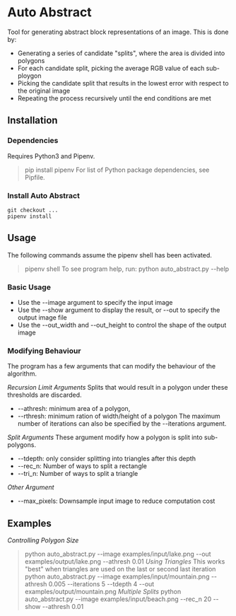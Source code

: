 # Auto Abstract
Tool for generating abstract block representations of an image.
This is done by:
- Generating a series of candidate "splits", where the area is divided into polygons
- For each candidate split, picking the average RGB value of each sub-ploygon
- Picking the candidate split that results in the lowest error with respect to the original image
- Repeating the process recursively until the end conditions are met

## Installation
### Dependencies
Requires Python3 and Pipenv.
> pip install pipenv
For list of Python package dependencies, see Pipfile.
### Install Auto Abstract 
```
git checkout ...
pipenv install
```

## Usage
The following commands assume the pipenv shell has been activated.
> pipenv shell
To see program help, run:
> python auto_abstract.py --help

### Basic Usage
- Use the --image argument to specify the input image
- Use the --show argument to display the result, or --out to specify the output image file
- Use the --out_width and --out_height to control the shape of the output image

### Modifying Behaviour
The program has a few arguments that can modify the behaviour of the algorithm.

*Recursion Limit Arguments*
Splits that would result in a polygon under these thresholds are discarded.
- --athresh: minimum area of a polygon, 
- --rthresh: minimum ration of width/height of a polygon 
The maximum number of iterations can also be specified by the --iterations argument.

*Split Arguments*
These argument modify how a polygon is split into sub-polygons.
- --tdepth: only consider splitting into triangles after this depth
- --rec_n: Number of ways to split a rectangle
- --tri_n: Number of ways to split a triangle

*Other Argument*
- --max_pixels: Downsample input image to reduce computation cost

## Examples
*Controlling Polygon Size*
> python auto_abstract.py --image examples/input/lake.png --out examples/output/lake.png --athresh 0.01
*Using Triangles*
This works "best" when triangles are used on the last or second last iteration
> python auto_abstract.py --image examples/input/mountain.png --athresh 0.005 --iterations 5 --tdepth 4 --out examples/output/mountain.png
*Multiple Splits*
> python auto_abstract.py --image examples/input/beach.png --rec_n 20 --show --athresh 0.01
